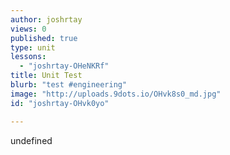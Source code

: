 ```yaml
---
author: joshrtay
views: 0
published: true
type: unit
lessons: 
  - "joshrtay-OHeNKRf"
title: Unit Test
blurb: "test #engineering"
image: "http://uploads.9dots.io/OHvk8s0_md.jpg"
id: "joshrtay-OHvk0yo"

---
```


undefined
